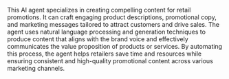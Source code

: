 This AI agent specializes in creating compelling content for retail promotions. It can craft engaging product descriptions, promotional copy, and marketing messages tailored to attract customers and drive sales. The agent uses natural language processing and generation techniques to produce content that aligns with the brand voice and effectively communicates the value proposition of products or services. By automating this process, the agent helps retailers save time and resources while ensuring consistent and high-quality promotional content across various marketing channels.